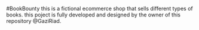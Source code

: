 #BookBounty
this is a fictional ecommerce shop that sells different types of books.
this poject is fully developed and designed by the owner of this repository @GaziRiad.
